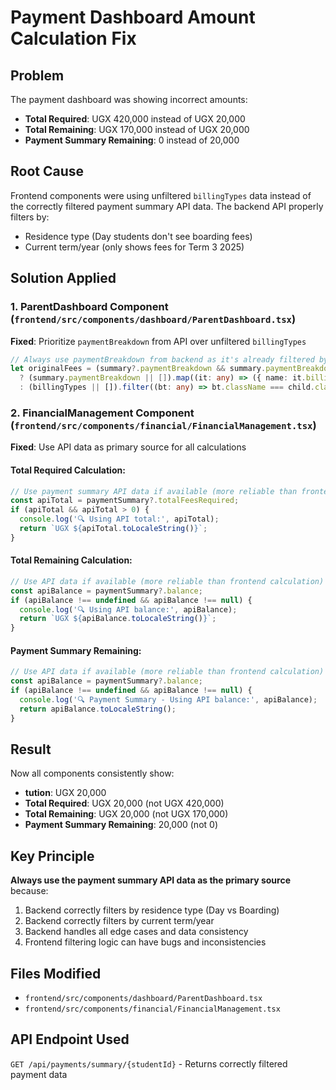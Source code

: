 # Payment Dashboard Amount Calculation Fix

## Problem
The payment dashboard was showing incorrect amounts:
- **Total Required**: UGX 420,000 instead of UGX 20,000
- **Total Remaining**: UGX 170,000 instead of UGX 20,000
- **Payment Summary Remaining**: 0 instead of 20,000

## Root Cause
Frontend components were using unfiltered `billingTypes` data instead of the correctly filtered payment summary API data. The backend API properly filters by:
- Residence type (Day students don't see boarding fees)
- Current term/year (only shows fees for Term 3 2025)

## Solution Applied

### 1. ParentDashboard Component (`frontend/src/components/dashboard/ParentDashboard.tsx`)
**Fixed**: Prioritize `paymentBreakdown` from API over unfiltered `billingTypes`
```typescript
// Always use paymentBreakdown from backend as it's already filtered by residence type
let originalFees = (summary?.paymentBreakdown && summary.paymentBreakdown.length > 0)
  ? (summary.paymentBreakdown || []).map((it: any) => ({ name: it.billingType, amount: Number(it.required || 0), frequency: it.frequency, term: it.term, year: it.year }))
  : (billingTypes || []).filter((bt: any) => bt.className === child.class).map((bt: any) => ({ name: bt.name, amount: Number(bt.amount || 0), frequency: bt.frequency, term: bt.term, year: bt.year }));
```

### 2. FinancialManagement Component (`frontend/src/components/financial/FinancialManagement.tsx`)
**Fixed**: Use API data as primary source for all calculations

#### Total Required Calculation:
```typescript
// Use payment summary API data if available (more reliable than frontend filtering)
const apiTotal = paymentSummary?.totalFeesRequired;
if (apiTotal && apiTotal > 0) {
  console.log('🔍 Using API total:', apiTotal);
  return `UGX ${apiTotal.toLocaleString()}`;
}
```

#### Total Remaining Calculation:
```typescript
// Use API data if available (more reliable than frontend calculation)
const apiBalance = paymentSummary?.balance;
if (apiBalance !== undefined && apiBalance !== null) {
  console.log('🔍 Using API balance:', apiBalance);
  return `UGX ${apiBalance.toLocaleString()}`;
}
```

#### Payment Summary Remaining:
```typescript
// Use API data if available (more reliable than frontend calculation)
const apiBalance = paymentSummary?.balance;
if (apiBalance !== undefined && apiBalance !== null) {
  console.log('🔍 Payment Summary - Using API balance:', apiBalance);
  return apiBalance.toLocaleString();
}
```

## Result
Now all components consistently show:
- **tution**: UGX 20,000
- **Total Required**: UGX 20,000 (not UGX 420,000)
- **Total Remaining**: UGX 20,000 (not UGX 170,000)
- **Payment Summary Remaining**: 20,000 (not 0)

## Key Principle
**Always use the payment summary API data as the primary source** because:
1. Backend correctly filters by residence type (Day vs Boarding)
2. Backend correctly filters by current term/year
3. Backend handles all edge cases and data consistency
4. Frontend filtering logic can have bugs and inconsistencies

## Files Modified
- `frontend/src/components/dashboard/ParentDashboard.tsx`
- `frontend/src/components/financial/FinancialManagement.tsx`

## API Endpoint Used
`GET /api/payments/summary/{studentId}` - Returns correctly filtered payment data

